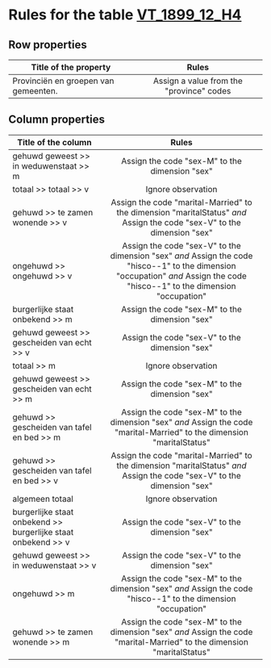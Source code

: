 # Rules for the table [VT_1899_12_H4](https://github.com/cgueret/DataDump/blob/master/xls-marked/VT_1899_12_H4_marked.xls?raw=true)
## Row properties
| Title of the property | Rules |
| --------------------- |:-----:|
| Provinciën en groepen van gemeenten. | Assign a value from the "province" codes |
## Column properties
| Title of the column | Rules |
| --------------------- |:-----:|
| gehuwd geweest >> in weduwenstaat >> m | Assign the code "sex-M" to the dimension "sex" |
| totaal >> totaal >> v | Ignore observation |
| gehuwd >> te zamen wonende >> v | Assign the code "marital-Married" to the dimension "maritalStatus" *and* Assign the code "sex-V" to the dimension "sex" |
| ongehuwd >> ongehuwd >> v | Assign the code "sex-V" to the dimension "sex" *and* Assign the code "hisco--1" to the dimension "occupation" *and* Assign the code "hisco--1" to the dimension "occupation" |
| burgerlijke staat onbekend >> m | Assign the code "sex-M" to the dimension "sex" |
| gehuwd geweest >> gescheiden van echt >> v | Assign the code "sex-V" to the dimension "sex" |
| totaal >> m | Ignore observation |
| gehuwd geweest >> gescheiden van echt >> m | Assign the code "sex-M" to the dimension "sex" |
| gehuwd >> gescheiden van tafel en bed >> m | Assign the code "sex-M" to the dimension "sex" *and* Assign the code "marital-Married" to the dimension "maritalStatus" |
| gehuwd >> gescheiden van tafel en bed >> v | Assign the code "marital-Married" to the dimension "maritalStatus" *and* Assign the code "sex-V" to the dimension "sex" |
| algemeen totaal | Ignore observation |
| burgerlijke staat onbekend >> burgerlijke staat onbekend >> v | Assign the code "sex-V" to the dimension "sex" |
| gehuwd geweest >> in weduwenstaat >> v | Assign the code "sex-V" to the dimension "sex" |
| ongehuwd >> m | Assign the code "sex-M" to the dimension "sex" *and* Assign the code "hisco--1" to the dimension "occupation" |
| gehuwd >> te zamen wonende >> m | Assign the code "sex-M" to the dimension "sex" *and* Assign the code "marital-Married" to the dimension "maritalStatus" |
